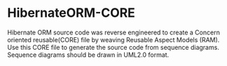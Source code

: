 # HibernateORM-CORE
Hibernate ORM source code was reverse engineered to create a Concern oriented reusable(CORE) file by weaving Reusable Aspect Models (RAM). Use this CORE file to generate the source code from sequence diagrams. Sequence diagrams should be drawn in UML2.0 format.
